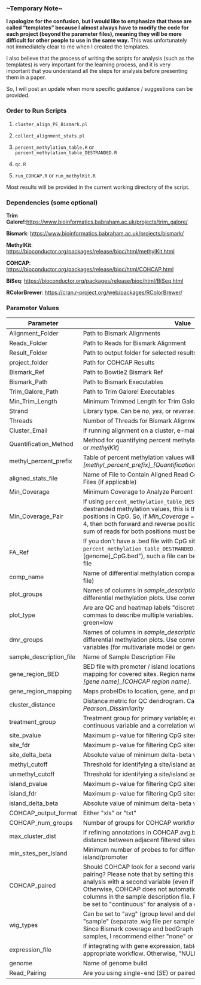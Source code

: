 ### \~Temporary Note\~ ###
**I apologize for the confusion, but I would like to emphasize that these are called “templates” because I almost always have to modify the code for each project (beyond the parameter files), meaning they will be more difficult for other people to use in the same way.**  This was unfortunately not immediately clear to me when I created the templates.

I also believe that the process of writing the scripts for analysis (such as the templates) is very important for the learning process, and it is very important that you understand all the steps for analysis before presenting them in a paper.

So, I will post an update when more specific guidance / suggestions can be provided.

### Order to Run Scripts ###

1) `cluster_align_PE_Bismark.pl`

2) `collect_alignment_stats.pl`

3) `percent_methylation_table.R` or `percent_methylation_table_DESTRANDED.R`

4) `qc.R`

5) `run_COHCAP.R` or `run_methylKit.R`

Most results will be provided in the current working directory of the script.

### Dependencies (some optional) ###

**Trim Galore!**:https://www.bioinformatics.babraham.ac.uk/projects/trim_galore/

**Bismark**: https://www.bioinformatics.babraham.ac.uk/projects/bismark/

**MethylKit**: https://bioconductor.org/packages/release/bioc/html/methylKit.html

**COHCAP**: https://bioconductor.org/packages/release/bioc/html/COHCAP.html

**BiSeq**: https://bioconductor.org/packages/release/bioc/html/BiSeq.html

**RColorBrewer**: https://cran.r-project.org/web/packages/RColorBrewer/

### Parameter Values ###
| Parameter | Value|
|---|---|
|Alignment_Folder|Path to Bismark Alignments|
|Reads_Folder|Path to Reads for Bismark Alignment|
|Result_Folder|Path to output folder for selected results (with subfolders)|
|project_folder|Path for COHCAP Results|
|Bismark_Ref|Path to Bowtie2 Bismark Ref|
|Bismark_Path|Path to Bismark Executables|
|Trim_Galore_Path|Path to Trim Galore! Executables|
|Min_Trim_Length|Minimum Trimmed Length for Trim Galore!|
|Strand|Library type. Can be *no*, *yes*, or *reverse*.|
|Threads|Number of Threads for Bismark Alignment|
|Cluster_Email|If running alignment on a cluster, e-mail for notifications|
|Quantification_Method|Method for quantifying percent methylation / counts (can be *Bismark* or *methylKit*)|
|methyl_percent_prefix|Table of percent methylation values will be called *[methyl_percent_prefix]\_[Quantification_Method]\_[Min_Coverage]x.txt*|
|aligned_stats_file|Name of File to Contain Aligned Read Counts and Bismark Coverage Files (if applicable)|
|Min_Coverage|Minimum Coverage to Analyze Percent Methylation|
|Min_Coverage_Pair|If using `percent_methylation_table_DESTRANDED.R` to create a table of destranded methylation values, this is the minimum coverage for both positions in CpG.  So, if *Min_Coverage* = 10, and *Min_Coverage_Pair* = 4, then both forward and reverse position must have 4 reads and the sum of reads for both positions must be greater than 10.|
|FA_Ref|If you don't have a .bed file with CpG sites (in `percent_methylation_table_DESTRANDED.R`, this is "[genome]\_CpG.bed"), such a file can be created from a reference .fa file|
|comp_name | Name of differential methylation comparison (used to name output file)
|plot_groups | Names of columns in *sample_description_file* to be plotted in QC and differential methylation plots.  Use commas to plot multiple groups|
|plot_type | Are are QC and heatmap labels "discrete" or "continous"?  Use commas to describe multiple variables.  If continous, orange=high, green=low|
|dmr_groups | Names of columns in *sample_description_file* to be plotted in QC and differential methylation plots.  Use commas to include multiple variables (for multivariate model or gene list filtering)|
|sample_description_file|Name of Sample Description File|
|gene_region_BED|BED file with promoter / island locations, to create custom site mapping for covered sites.  Region names should be in the format *[gene name]\_[COHCAP region name]*.|
|gene_region_mapping|Maps probeIDs to location, gene, and promoter/island|
|cluster_distance| Distance metric for QC dendrogram.  Can be *Euclidean* or *Pearson_Dissimilarity*|
|treatment_group|Treatment group for primary variable; enter *continuous* for a continuous variable and a correlation will be provided|
|site_pvalue|Maximum p-value for filtering CpG sites|
|site_fdr|Maximum p-value for filtering CpG sites|
|site_delta_beta|Absolute value of minimum delta-beta value for filtering CpG sites|
|methyl_cutoff|Threshold for identifying a site/island as methylated|
|unmethyl_cutoff|Threshold for identifying a site/island as unmethylated|
|island_pvalue|Maximum p-value for filtering CpG sites|
|island_fdr|Maximum p-value for filtering CpG sites|
|island_delta_beta|Absolute value of minimum delta-beta value for filtering CpG sites|
|COHCAP_output_format|Either "xls" or "txt"|
|COHCAP_num_groups|Number of groups for COHCAP workflow|
|max_cluster_dist|If refining annotations in COHCAP.avg.by.island(), this is the maximum distance between adjacent filtered sites|
|min_sites_per_island|Minimum number of probes to for differentially methylated island/promoter|
|COHCAP_paired|Should COHCAP look for a second variable to consider sample pairing?  Please note that by setting this to "TRUE", you are allowing analysis with a second variable (even if "pairing" is not 1-to-1).  Otherwise, COHCAP does not automatically recognize additional columns in the sample description file.  For some workflows, this can be set to "continuous" for analysis of a continuous co-variate.|
|wig_types|Can be set to "avg" (group level and delta-beta, for 2-groups), "sample" (separate .wig file per sample", "avg.and.sample", or "none".  Since Bismark coverage and bedGraph files already exist for RRBS samples, I recommend either "none" or "avg".|
|expression_file|If integrating with gene expression, table of values formatted for appropriate workflow.  Otherwise, "NULL"|
|genome|Name of genome build|
|Read_Pairing|Are you using single-end (*SE*) or paired-end (*PE*) reads?|
